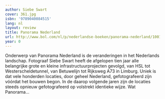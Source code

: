 ```yaml
---
author: Siebe Swart
cover: 361.jpg
isbn: '9789040084515'
lang: nl
layout: review
title: Panorama Nederland
url: http://www.bol.com/nl/p/nederlandse-boeken/panorama-nederland/1001004005487572/index.html
year: 0
---
```

Onderwerp van Panorama Nederland is de veranderingen in het Nederlands landschap. Fotograaf Siebe Swart heeft de afgelopen tien jaar alle belangrijke grote en kleine infrastructuurprojecten gevolgd, van HSL tot Westerscheldetunnel, van Betuwelijn tot Rijksweg A73 in Limburg. Uniek is dat vele honderden locaties, door geheel Nederland, gefotografeerd zijn vóórdat het bouwen begon. In de daarop volgende jaren zijn de locaties steeds opnieuw gefotografeerd op volstrekt identieke wijze. Wat Panorama...
